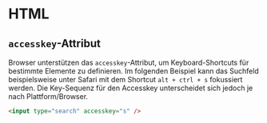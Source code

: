 # HTML

## `accesskey`-Attribut

Browser unterstützen das `accesskey`-Attribut, um Keyboard-Shortcuts für bestimmte Elemente zu definieren. Im folgenden Beispiel kann das Suchfeld beispielsweise unter Safari mit dem Shortcut `alt + ctrl + s` fokussiert werden. Die Key-Sequenz für den Accesskey unterscheidet sich jedoch je nach Plattform/Browser.

```html
<input type="search" accesskey="s" />
```
